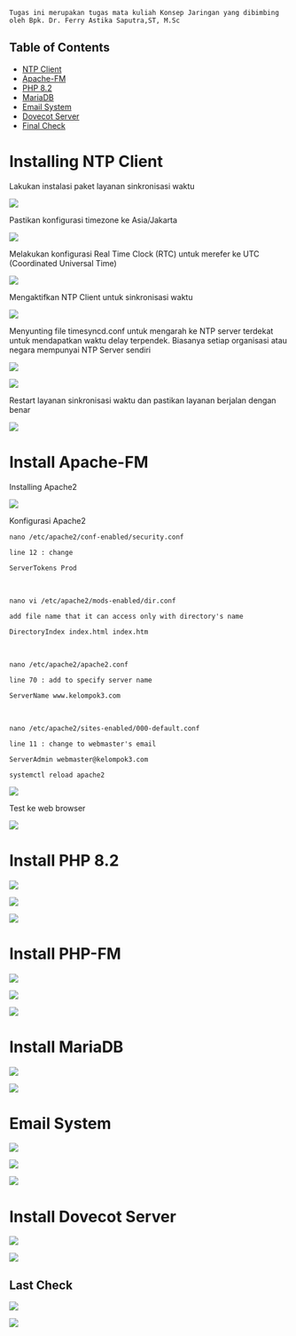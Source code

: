 

`Tugas ini merupakan tugas mata kuliah Konsep Jaringan yang dibimbing oleh Bpk. Dr. Ferry Astika Saputra,ST, M.Sc`

## Table of Contents
- [NTP Client](#installing-ntp-client)
- [Apache-FM](#install-apache-fm)
- [PHP 8.2](#install-php-8.2)
- [MariaDB](#install-mariadb)
- [Email System](#email-system)
- [Dovecot Server](#install-dovecot-server)
- [Final Check](#last-check)





# Installing NTP Client

Lakukan instalasi paket layanan sinkronisasi waktu

![](../assets/week5-1.png)

Pastikan konfigurasi timezone ke Asia/Jakarta

![](../assets/week5-2.png)

Melakukan konfigurasi Real Time Clock (RTC) untuk merefer ke UTC (Coordinated Universal Time)


![](../assets/week5-3.png)

Mengaktifkan NTP Client untuk sinkronisasi waktu

![](../assets/week5-4.png)

Menyunting file timesyncd.conf untuk mengarah ke NTP server terdekat untuk mendapatkan waktu 
delay terpendek. Biasanya setiap organisasi atau negara mempunyai NTP Server sendiri

![](../assets/week5-6.png)

![](../assets/week5-5.png)

Restart layanan sinkronisasi waktu dan pastikan layanan berjalan dengan benar

![](../assets/week5-7.png)


# Install Apache-FM

Installing Apache2

![](../assets/week5-8.png)

Konfigurasi Apache2

`nano /etc/apache2/conf-enabled/security.conf`

`line 12 : change`

`ServerTokens Prod`

<br>

`nano vi /etc/apache2/mods-enabled/dir.conf`

`add file name that it can access only with directory's name`

`DirectoryIndex index.html index.htm`

<br>

`nano /etc/apache2/apache2.conf`

`line 70 : add to specify server name`

`ServerName www.kelompok3.com`

<br>

`nano /etc/apache2/sites-enabled/000-default.conf`

`line 11 : change to webmaster's email`

`ServerAdmin webmaster@kelompok3.com`

`systemctl reload apache2`

![](../assets/week5-9.png)

Test ke web browser

![](../assets/week5-10.png)


# Install PHP 8.2

![](../assets/week5-11.png)

![](../assets/week5-12.png)

![](../assets/week5-13.png)

# Install PHP-FM

![](../assets/week5-14.png)

![](../assets/week5-15.png)

![](../assets/week5-16.png)

# Install MariaDB

![](../assets/week5-17.png)

![](../assets/week5-18.png)

# Email System

![](../assets/week5-19.png)

![](../assets/week5-20.png)

![](../assets/week5-21.png)

# Install Dovecot Server

![](../assets/week5-22.png)

![](../assets/week5-23.png)

## Last Check

![](../assets/week5-24.png)

![](../assets/week5-25.png)
